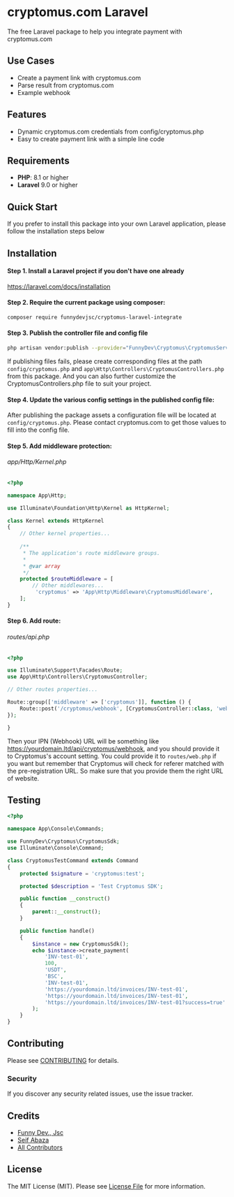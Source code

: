 # cryptomus.com Laravel

The free Laravel package to help you integrate payment with cryptomus.com

## Use Cases

- Create a payment link with cryptomus.com
- Parse result from cryptomus.com
- Example webhook

## Features

- Dynamic cryptomus.com credentials from config/cryptomus.php
- Easy to create payment link with a simple line code

## Requirements

- **PHP**: 8.1 or higher
- **Laravel** 9.0 or higher

## Quick Start

If you prefer to install this package into your own Laravel application, please follow the installation steps below

## Installation

#### Step 1. Install a Laravel project if you don't have one already

https://laravel.com/docs/installation

#### Step 2. Require the current package using composer:

```bash
composer require funnydevjsc/cryptomus-laravel-integrate
```

#### Step 3. Publish the controller file and config file

```bash
php artisan vendor:publish --provider="FunnyDev\Cryptomus\CryptomusServiceProvider" --tag="cryptomus"
```

If publishing files fails, please create corresponding files at the path `config/cryptomus.php` and `app\Http\Controllers\CryptomusControllers.php` from this package. And you can also further customize the CryptomusControllers.php file to suit your project.

#### Step 4. Update the various config settings in the published config file:

After publishing the package assets a configuration file will be located at <code>config/cryptomus.php</code>. Please contact cryptomus.com to get those values to fill into the config file.

#### Step 5. Add middleware protection:

###### app/Http/Kernel.php

```php
<?php

namespace App\Http;

use Illuminate\Foundation\Http\Kernel as HttpKernel;

class Kernel extends HttpKernel
{
    // Other kernel properties...
    
    /**
     * The application's route middleware groups.
     *
     * @var array
     */
    protected $routeMiddleware = [
        // Other middlewares...
         'cryptomus' => 'App\Http\Middleware\CryptomusMiddleware',
    ];
}
```

#### Step 6. Add route:

###### routes/api.php

```php
<?php

use Illuminate\Support\Facades\Route;
use App\Http\Controllers\CryptomusController;

// Other routes properties...

Route::group(['middleware' => ['cryptomus']], function () {
    Route::post('/cryptomus/webhook', [CryptomusController::class, 'webhook']);
});

}
```

Then your IPN (Webhook) URL will be something like https://yourdomain.ltd/api/cryptomus/webhook, and you should provide it to Cryptomus's account setting. You could provide it to `routes/web.php` if you want but remember that Cryptomus will check for referer matched with the pre-registration URL. So make sure that you provide them the right URL of website.

<!--- ## Usage --->

## Testing

``` php
<?php

namespace App\Console\Commands;

use FunnyDev\Cryptomus\CryptomusSdk;
use Illuminate\Console\Command;

class CryptomusTestCommand extends Command
{
    protected $signature = 'cryptomus:test';

    protected $description = 'Test Cryptomus SDK';

    public function __construct()
    {
        parent::__construct();
    }

    public function handle()
    {
        $instance = new CryptomusSdk();
        echo $instance->create_payment(
            'INV-test-01',
            100,
            'USDT',
            'BSC',
            'INV-test-01',
            'https://yourdomain.ltd/invoices/INV-test-01',
            'https://yourdomain.ltd/invoices/INV-test-01',
            'https://yourdomain.ltd/invoices/INV-test-01?success=true' // Remember that param success=true or any similar is just for toast notification, do not put any logical process here
        );
    }
}
```

## Contributing

Please see [CONTRIBUTING](CONTRIBUTING.md) for details.

### Security

If you discover any security related issues, use the issue tracker.

## Credits

- [Funny Dev., Jsc](https://github.com/funnydevjsc)
- [Seif Abaza](https://github.com/Seif-Abaza)
- [All Contributors](../../contributors)

## License

The MIT License (MIT). Please see [License File](LICENSE.md) for more information.
